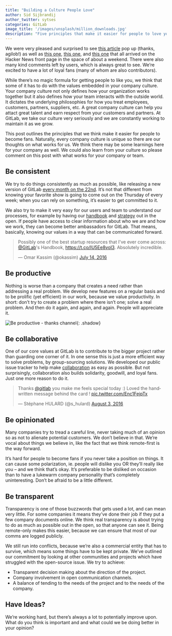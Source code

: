```yaml
---
title: "Building a Culture People Love"
author: Sid Sijbrandij
author_twitter: sytses
categories: GitLab
image_title: '/images/unsplash/million_downloads.jpg'
description: "Five principles that make it easier for people to love your company culture"
---
```


We were very pleased and surprised to see [this article](https://www.b.agilob.net/choose-gitlab-for-your-next-project/) pop up
(thanks, agilob!) as well as [this one](https://news.ycombinator.com/item?id=11091980),
[this one](https://news.ycombinator.com/item?id=11095652), and
[this one](https://news.ycombinator.com/item?id=11091577) that all arrived on
the Hacker News front page in the space of about a weekend. There were also many
kind comments left by users, which is always great to see. We’re excited to have
a lot of loyal fans (many of whom are also contributors).

While there’s no magic formula for getting people to like you, we think that
some of it has to do with the values embedded in your company culture. Your company culture not only defines how your organization works together
but it also defines how your team interacts with the outside world. It dictates the underlying philosophies for how you treat employees, customers, partners, suppliers, etc.
A great company culture can help you attact great talent and earn respect from your
customers and partners. At GitLab, we take our culture very seriously
and we are constantly working to maintain it as we grow. 

This post outlines the principles that we think make it
easier for people to become fans. Naturally, every company culture is unique so there are our thoughts on what works for us. We think there may be some learnings 
here for your company as well. We could also learn from your culture so please comment on this post with what works for your company or team. 

<!-- more -->

## Be consistent

We try to do things consistently as much as possible, like releasing a new
version of GitLab [every month on the 22nd][releasedate].
It’s not that different from knowing your favorite show is going to come out on
the Thursday of every week; when you can rely on something, it’s easier to get
committed to it.

We also try to make it very easy for our users and team to understand our
processes, for example by having our [handbook]
and [strategy] out in the open.
If people have access to clear information about who we are and how we work,
they can become better ambassadors for GitLab.
That means, basically, knowing our values in a way that can be communicated forward.

<div class="center">

<blockquote class="twitter-tweet" data-lang="en"><p lang="en" dir="ltr">Possibly one of the best startup resources that I&#39;ve ever come across: <a href="https://twitter.com/gitlab">@GitLab</a>&#39;s Handbook, <a href="https://t.co/IU5Ee8voI3">https://t.co/IU5Ee8voI3</a>. Absolutely incredible.</p>&mdash; Omar Kassim (@okassim) <a href="https://twitter.com/okassim/status/753650731001999360">July 14, 2016</a></blockquote>
<script async src="//platform.twitter.com/widgets.js" charset="utf-8"></script>

</div>

## Be productive

Nothing is worse than a company that creates a need rather than addressing a
real problem.
We develop new features on a regular basis and to be prolific (yet efficient)
in our work, because we value productivity.
In short: don’t try to create a problem where there isn’t one; solve a real
problem. And then do it again, and again, and again. People will appreciate it.

![Be productive - thanks channel](/images/blogimages/building-a-culture-people-love-be-productive.png){: .shadow}

## Be collaborative

One of our core values at GitLab is to contribute to the bigger project rather
than guarding one corner of it. In one sense this is just a more efficient way
to solve problems, by group-sourcing solutions. We developed our public issue
tracker to help make [collaboration][1000] as easy as possible.
But not surprisingly, collaboration also builds solidarity, goodwill, and
loyal fans. Just one more reason to do it.

<div class="center">

<blockquote class="twitter-tweet" data-lang="en"><p lang="en" dir="ltr">Thanks <a href="https://twitter.com/gitlab">@gitlab</a> you make me feels special today :) Loved the handwritten message behind the card ! <a href="https://t.co/Enc1FejpTx">pic.twitter.com/Enc1FejpTx</a></p>&mdash; Stéphane HULARD (@s_hulard) <a href="https://twitter.com/s_hulard/status/760834353660366848">August 3, 2016</a></blockquote>
<script async src="//platform.twitter.com/widgets.js" charset="utf-8"></script>

</div>

## Be opinionated

Many companies try to tread a careful line, never taking much of an opinion so
as not to alienate potential customers. We don’t believe in that. We’re vocal
about things we believe in, like the fact that we think remote-first is the way
forward.

It’s hard for people to become fans if you never take a position on things.
It can cause some polarization, ie. people will dislike you OR they’ll really
like you – and we think that’s okay. It’s preferable to be disliked on occasion
than to have a lukewarm company personality that’s completely uninteresting.
Don’t be afraid to be a little different.

## Be transparent

Transparency is one of those buzzwords that gets used a lot, and can mean very
little. For some companies it means they’ve done their job if they put a few
company documents online. We think real transparency is about trying to do as
much as possible out in the open, so that anyone can see it. Being remote-only
makes this easier, because we can ensure that most of our comms are logged publicly.

We still run into conflicts, because we’re also a commercial entity that has to
survive, which means some things have to be kept private. We’ve outlined our
commitment by looking at other communities and projects which have struggled
with the open-source issue. We try to achieve:

- Transparent decision making about the direction of the project.
- Company involvement in open communication channels.
- A balance of tending to the needs of the project and to the needs of the company.

## Have Ideas?

We’re working hard, but there’s always a lot to potentially improve upon.
What do you think is important and and what could we be doing better in your
opinion?

[releasedate]: https://about.gitlab.com/2015/12/07/why-we-shift-objectives-and-not-release-dates-at-gitlab/
[strategy]: https://about.gitlab.com/strategy/
[handbook]: https://about.gitlab.com/handbook/
[contribution]: https://gitlab.com/gitlab-org/gitlab-ce/blob/master/CONTRIBUTING.md
[1000]: /2016/05/24/1k-contributors/

<style>
  .center twitterwidget {
    margin-left: auto;
    margin-right: auto;
    display: block;
    box-shadow: 0 4px 18px 0 rgba(0, 0, 0, 0.1), 0 6px 20px 0 rgba(0, 0, 0, 0.09);
    margin-bottom: 20px;
    margin-top: 20px;
  }
</style>
